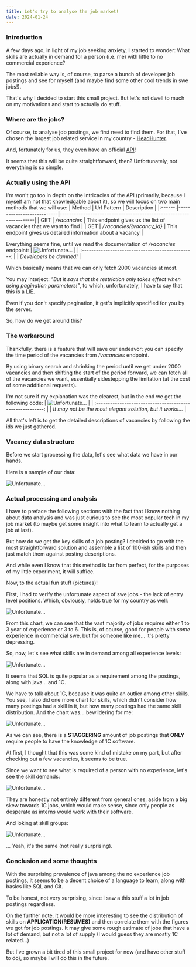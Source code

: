 ```yaml
---
title: Let's try to analyse the job market!
date: 2024-01-24
---
```


### Introduction

A few days ago, in light of my job seeking anxiety, I started to wonder: What skills are actually in demand for a person (i.e. me) with little to no commercial experience?

The most reliable way is, of course, to parse a bunch of developer job postings and see for myself (and maybe find some other cool trends in swe jobs!).

That's why I decided to start this small project. But let's not dwell to much on my motivations and start to actually do stuff.

### Where are the jobs?

Of course, to analyse job postings, we first need to find them. For that, I've chosen the largest job related service in my country - [HeadHunter](https://hh.ru).

And, fortunately for us, they even have an official [API](https://github.com/hhru/api)!

It seems that this will be quite straightforward, then? Unfortunately, not everything is so simple.

### Actually using the API

I'm won't go too in depth on the intricacies of the API (primarily, because I myself am not that knowledgable about it), so we will focus on two main methods that we will use:
| Method | Url Pattern               | Description                                                       |
|:------:|---------------------------|-------------------------------------------------------------------|
|  GET   | _/vacancies_              | This endpoint gives us the list of vacancies that we want to find |
|  GET   | _/vacancies/{vacancy_id}_ | This endpoint gives us detailed information about a vacancy       |

Everything seems fine, until we read the documentation of _/vacancies_ endpoint:
| ![Unfortunate...](./hh-analysis/get_vacancy.png) |
| :------------------------------------------------: |
|              _Developers be damned!_               |

Which basically means that we can only fetch 2000 vacancies at most.

You may interject: _"But it says that the restriction only takes effect when using pagination parameters!"_, to which, unfortunately, I have to say that this is a LIE.

Even if you don't specify pagination, it get's implicitly specified for you by the server.

So, how do we get around this?

### The workaround

Thankfully, there is a feature that will save our endeavor: you can specify the time period of the vacancies from _/vacancies_ endpoint.

By using binary search and shrinking the period until we get under 2000 vacancies and then shifting the start of the period forward, we can fetch all of the vacancies we want, essentially sidestepping the limitation (at the cost of some additional requests).

I'm not sure if my explanation was the clearest, but in the end we get the following code:
|    ![Unfortunate...](./hh-analysis/vacancy_fetch.png)    |
| :--------------------------------------------------------: |
| _It may not be the most elegant solution, but it works..._ |

All that's left is to get the detailed descriptions of vacancies by following the ids we just gathered.

### Vacancy data structure

Before we start processing the data, let's see what data we have in our hands.

Here is a sample of our data:

![Unfortunate...](./hh-analysis/vacancy_sample.png)

### Actual processing and analysis
I have to preface the following sections with the fact that I know nothing about data analysis and was just curious to see the most popular tech in my job market (to maybe get some insight into what to learn to actually get a job at last).

But how do we get the key skills of a job posting? I decided to go with the most straightforward solution and assemble a list of 100-ish skills and then just match them against posting descriptions.

And while even I know that this method is far from perfect, for the purposes of my little experiment, it will suffice.

Now, to the actual fun stuff (pictures)! 

First, I had to verify the unfortunate aspect of swe jobs - the lack of entry level positions. Which, obviously, holds true for my country as well:

![Unfortunate...](./hh-analysis/experience_distribution.png)

From this chart, we can see that the vast majority of jobs requires either 1 to 3 year of experience or 3 to 6. 
This is, of course, good for people with *some* experience in commercial swe, but for someone like me... it's pretty depressing.

So, now, let's see what skills are in demand among all experience levels:

![Unfortunate...](./hh-analysis/overall_skills.png)

It seems that SQL is quite popular as a requirement among the postings, along with java... and 1C.

We have to talk about 1C, because it was quite an outlier among other skills.
You see, I also did one more chart for skills, which didn't consider how many postings had a skill in it, but how many postings had the same skill distribution. And the chart was... bewildering for me:

![Unfortunate...](./hh-analysis/skill_groups.png)

As we can see, there is a **STAGGERING** amount of job postings that **ONLY** require people to have the knowledge of 1C software. 

At first, I thought that this was some kind of mistake on my part, but after checking out a few vacancies, it seems to be true.


Since we want to see what is required of a person with no experience, let's see the skill demands:

![Unfortunate...](./hh-analysis/skill_distribution_no_bitches.png)

They are honestly not entirely different from general ones, aside from a big skew towards 1C jobs, which would make sense, since only people as desperate as interns would work with their software.

And loking at skill groups:

![Unfortunate...](./hh-analysis/skill_groups_no_bitches.png)

... Yeah, it's the same (not really surprising).

### Conclusion and some thoughts
With the surprising prevalence of java among the no experience job postings, it seems to be a decent choice of a language to learn, along with basics like SQL and Git.

To be honest, not very surprising, since I saw a this stuff a lot in job postings regardless.

On the further note, it would be more interesting to see the distribution of skills on **APPLICATION(RESUMES)** and then correlate them with the figures we got for job postings. It may give some rough estimate of jobs that have a lot of demand, but not a lot of supply (I would guess they are mostly 1C related...)

But I've grown a bit tired of this small project for now (and have other stuff to do), so maybe I will do this in the future.
